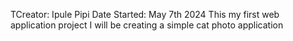 TCreator: Ipule Pipi
Date Started: May 7th 2024
This my first web application project
I will be creating  a simple cat photo application